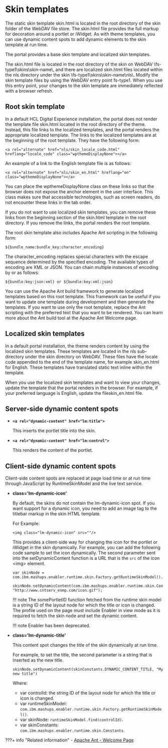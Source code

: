 # Skin templates

The static skin template skin.html is located in the root directory of the skin folder of the WebDAV file store. The skin.html file provides the full markup for decoration around a portlet or iWidget. As with theme templates, you can use dynamic content spots to add dynamic elements to the skin template at run time.

The portal provides a base skin template and localized skin templates.

The skin.html file is located in the root directory of the skin on WebDAV \\fs-type1\\skins\\skin-name\\, and there are localized skin.html files located within the nls directory under the skin \\fs-type1\\skins\\skin-name\\nls\\. Modify the skin template files by using the WebDAV entry point fs-type1. When you use this entry point, your changes to the skin template are immediately reflected with a browser refresh.

## Root skin template

In a default HCL Digital Experience installation, the portal does not render the template file skin.html located in the root directory of the theme. Instead, this file links to the localized templates, and the portal renders the appropriate localized template. The links to the localized templates are at the beginning of the root template. They have the following form:

```
<a rel="alternate" href="nls/skin_locale_code.html" hreflang="locale_code" class="wpthemeDisplayNone"></a>
```

An example of a link to the English template file is as follows:

```
<a rel="alternate" href="nls/skin_en.html" hreflang="en" class="wpthemeDisplayNone"></a>
```

You can place the wpthemeDisplayNone class on these links so that the browser does not expose the anchor element in the user interface. This class makes sure that accessible technologies, such as screen readers, do not encounter these links in the tab order.

If you do not want to use localized skin templates, you can remove these links from the beginning section of the skin.html template in the root directory. If you remove the links, the portal renders the root template.

The root skin template also includes Apache Ant scripting in the following form:

```
${bundle_name:bundle_key:character_encoding}
```

The character\_encoding replaces special characters with the escape sequence determined by the specified encoding. The available types of encoding are XML or JSON. You can chain multiple instances of encoding by or as follows:

```
${bundle:key:json:xml} or ${bundle:key:xml:json}
```

You can use the Apache Ant build framework to generate localized templates based on this root template. This framework can be useful if you want to update one template during development and then generate the templates. If you want to use only the root template, replace the Ant scripting with the preferred text that you want to be rendered. You can learn more about the Ant build tool at the Apache Ant Welcome page.

## Localized skin templates

In a default portal installation, the theme renders content by using the localized skin templates. These templates are located in the nls sub-directory under the skin directory on WebDAV. These files have the locale code appended to the end of the template name, for example skin\_en.html for English. These templates have translated static text inline within the template.

When you use the localized skin templates and want to view your changes, update the template that the portal renders in the browser. For example, if your preferred language is English, update the fileskin\_en.html file.

## Server-side dynamic content spots

-   **`<a rel="dynamic-content" href="lm:title">`**

    This inserts the portlet title into the skin.

-   **`<a rel="dynamic-content" href="lm:control">`**

    This renders the content of the portlet.


## Client-side dynamic content spots

Client-side content spots are replaced at page load time or at run time through JavaScript by RuntimeSkinModel and the live text service.

-   **class='lm-dynamic-icon'**

    By default, the skins do not contain the lm-dynamic-icon spot. If you want support for a dynamic icon, you need to add an image tag to the titlebar markup in the skin HTML template.

    For Example:

    ```
    <img class="lm-dynamic-icon" src=""/>
    ```

    This provides a client-side way for changing the icon for the portlet or iWidget in the skin dynamically. For example, you can add the following code sample to set the icon dynamically. The second parameter sent into the setDynamicContent function is a URL that is the `src` of the icon <img\> element.

    ```
    var skinNode = com.ibm.mashups.enabler.runtime.skin.Factory.getRuntimeSkinModel().find("somePortletID");
    	skinNode.setDynamicContent(com.ibm.mashups.enabler.runtime.skin.Constants.DYNAMIC_CONTENT_ICON, "http://www.cntserv_exmp.com/icon.gif");
    ```

    !!! note
        The somePortletID function fetched from the runtime skin model is a string ID of the layout node for which the title or icon is changed. The profile used on the page must include Enabler in view mode as it is required to fetch the skin node and set the dynamic content.

    !!! note
        Enabler has been deprecated.

-   **class='lm-dynamic-title'**

    This content spot changes the title of the skin dynamically at run time.

    For example, to set the title, the second parameter is a string that is inserted as the new title.

    ```
    skinNode.setDynamicContent(skinConstants.DYNAMIC_CONTENT_TITLE, "My new title")
    ```

    Where:

    -   var controlId: the string ID of the layout node for which the title or icon is changed.
    -   var runtimeSkinModel: `com.ibm.mashups.enabler.runtime.skin.Factory.getRuntimeSkinModel()`.
    -   var skinNode: `runtimeSkinModel.find(controlId)`.
    -   var skinConstants: `com.ibm.mashups.enabler.runtime.skin.Constants`.


???+ info "Related information"
    - [Apache Ant - Welcome Page](http://ant.apache.org)

